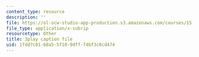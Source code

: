 ```yaml
---
content_type: resource
description: ''
file: https://ol-ocw-studio-app-production.s3.amazonaws.com/courses/15-401-finance-theory-i-fall-2008/1fdd7c8168a55f109dfff4bf3c0cd474_IwA7nVEwqto.vtt
file_type: application/x-subrip
resourcetype: Other
title: 3play caption file
uid: 1fdd7c81-68a5-5f10-9dff-f4bf3c0cd474
---
```

